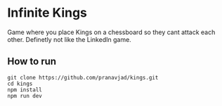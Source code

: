 # Infinite Kings

Game where you place Kings on a chessboard so they cant attack each other. Definetly not like the LinkedIn game.

## How to run
```
git clone https://github.com/pranavjad/kings.git
cd kings
npm install
npm run dev
```
